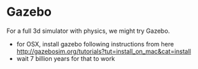 # Gazebo

For a full 3d simulator with physics, we might try Gazebo.

* for OSX, install gazebo following instructions from here <http://gazebosim.org/tutorials?tut=install_on_mac&cat=install>
* wait 7 billion years for that to work



